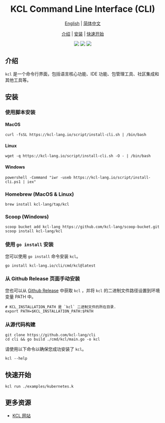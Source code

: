 <h1 align="center">KCL Command Line Interface (CLI)</h1>

<p align="center">
<a href="./README.md">English</a> | <a href="./README-zh.md">简体中文</a>
</p>
<p align="center">
<a href="#介绍">介绍</a> | <a href="#安装">安装</a> | <a href="#快速开始">快速开始</a>
</p>


<p align="center">
<img src="https://coveralls.io/repos/github/kcl-lang/cli/badge.svg">
<img src="https://img.shields.io/badge/license-Apache--2.0-green">
<img src="https://img.shields.io/badge/PRs-welcome-brightgreen">
</p>

## 介绍

`kcl` 是一个命令行界面，包括语言核心功能、IDE 功能、包管理工具、社区集成和其他工具等。

## 安装

### 使用脚本安装

#### MacOS

```shell
curl -fsSL https://kcl-lang.io/script/install-cli.sh | /bin/bash
```

#### Linux

```shell
wget -q https://kcl-lang.io/script/install-cli.sh -O - | /bin/bash
```

#### Windows

```shell
powershell -Command "iwr -useb https://kcl-lang.io/script/install-cli.ps1 | iex"
```

### Homebrew (MacOS & Linux)

```shell
brew install kcl-lang/tap/kcl
```

### Scoop (Windows)

```shell
scoop bucket add kcl-lang https://github.com/kcl-lang/scoop-bucket.git
scoop install kcl-lang/kcl
```

### 使用 `go install` 安装

您可以使用 `go install` 命令安装 `kcl`。

```shell
go install kcl-lang.io/cli/cmd/kcl@latest
```

### 从 Github Release 页面手动安装

您也可以从 [Github Release](https://github.com/kcl-lang/cli/releases) 中获取 `kcl` ，并将 `kcl` 的二进制文件路径设置到环境变量 PATH 中。

```shell
# KCL_INSTALLATION_PATH 是 `kcl` 二进制文件的所在目录.
export PATH=$KCL_INSTALLATION_PATH:$PATH  
```

### 从源代码构建

```shell
git clone https://github.com/kcl-lang/cli
cd cli && go build ./cmd/kcl/main.go -o kcl
```

请使用以下命令以确保您成功安装了 `kcl`。

```shell
kcl --help
```

## 快速开始

```shell
kcl run ./examples/kubernetes.k
```

## 更多资源

- [KCL 网站](https://kcl-lang.io)
